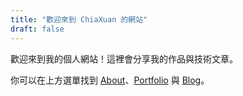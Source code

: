 ```yaml
---
title: "歡迎來到 ChiaXuan 的網站"
draft: false
---
```


歡迎來到我的個人網站！這裡會分享我的作品與技術文章。

你可以在上方選單找到 [About](/about/)、[Portfolio](/categories/portfolio/) 與 [Blog](/categories/blog/)。
